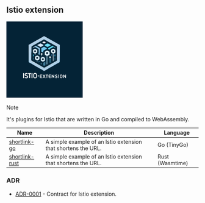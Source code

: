## Istio extension

<img width='200' height='200' src="./docs/public/logo.svg">

> [!NOTE]
> It's plugins for Istio that are written in Go and compiled to WebAssembly.

| Name                                         | Description                                                   | Language        |
|----------------------------------------------|---------------------------------------------------------------|-----------------|
| [shortlink-go](./shortlink_go/README.md)     | A simple example of an Istio extension that shortens the URL. | Go (TinyGo)     |
| [shortlink-rust](./shortlink_rust/README.md) | A simple example of an Istio extension that shortens the URL. | Rust (Wasmtime) |                              

### ADR

- [ADR-0001](./docs/ADR/decisions/0001-contract.md) - Contract for Istio extension.
